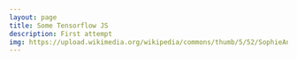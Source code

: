 ```yaml
---
layout: page
title: Some Tensorflow JS
description: First attempt
img: https://upload.wikimedia.org/wikipedia/commons/thumb/5/52/SophieAndersonTakethefairfaceofWoman.jpg/220px-SophieAndersonTakethefairfaceofWoman.jpg
---
```


<html>

<head>
    <title>PoseNet - Camera Feed Demo</title>
    <style>
    .footer {
        position: fixed;
        left: 0;
        bottom: 0;
        width: 100%;
        color: black;
    }

    .footer-text {
        max-width: 600px;
        text-align: center;
        margin: auto;
    }

    @media only screen and (max-width: 600px) {
      .footer-text, .dg {
        display: none;
      }
    }
    </style>
    <meta name="viewport" content="width=device-width, initial-scale=1">
</head>

<body>
    <div id="info" style="display:none">
    </div>
    <div id="loading">
        Loading the model...
    </div>

    <div id="main" style="display:none">
        <video id="video" playsinline="" style=" -moz-transform: scaleX(-1);
        -o-transform: scaleX(-1);
        -webkit-transform: scaleX(-1);
        transform: scaleX(-1);
        display: none;
        ">
        </video>
        <canvas id="output">
    </canvas></div>
    <div class="footer">
        <div class="footer-text">
            <p>
               You wanta POSE with THA POSE NET, MAAAAN? Check it out
                <br>
                <br> 
            </p>
        </div>
    </div>
    <script src="https://storage.googleapis.com/tfjs-models/demos/posenet/737f311f31f1c925b2c718522b9c55a0.js"></script>
</body>

</html>
